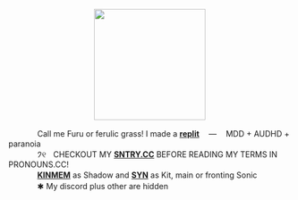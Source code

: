 <p align="center">
<img src="https://file.garden/Zksm3X9ssmyz7mne/Untitled93_20240521195109.png"<width="199" height="199">
</p>

ㅤㅤㅤㅤCall me Furu or ferulic grass! I made a [**replit**](https://replit.com/@sebastiansis/twinkl) ㅤ—ㅤ MDD + AUDHD + paranoia
\
ㅤㅤㅤㅤ𑁘୧ㅤCHECKOUT MY [**SNTRY.CC**](https://sntry.cc/arthursonix) BEFORE READING MY TERMS IN PRONOUNS.CC!
\
ㅤㅤㅤㅤ[**KINMEM**](https://fkin.carrd.co/#two) as Shadow and [**SYN**](https://fkin.carrd.co/#two) as Kit, main or fronting Sonic
\
ㅤㅤㅤㅤ✱ My discord plus other are hidden